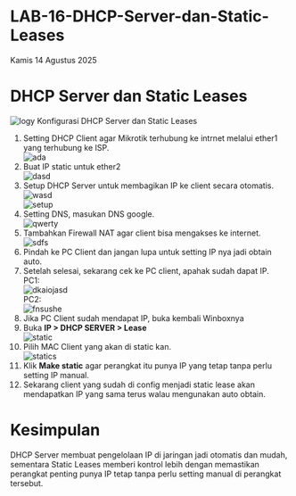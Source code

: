 # LAB-16-DHCP-Server-dan-Static-Leases
Kamis 14 Agustus 2025

# DHCP Server dan Static Leases  
![logy]()
  Konfigurasi DHCP Server dan Static Leases  
 1. Setting DHCP Client agar Mikrotik terhubung ke intrnet melalui ether1 yang terhubung ke ISP.  
![ada](client.PNG)  
  2. Buat IP static untuk ether2  
![dasd](addresses.PNG)  
  3. Setup DHCP Server untuk membagikan IP ke client secara otomatis.  
![wasd](server.PNG)  
![setup](beress.PNG)  
  5. Setting DNS, masukan DNS google.  
![qwerty](dns.PNG)  
  6. Tambahkan Firewall NAT agar client bisa mengakses ke internet.  
![sdfs](api.PNG)  
  7. Pindah ke PC Client dan jangan lupa untuk setting IP nya jadi obtain auto.  
  8. Setelah selesai, sekarang cek ke PC client, apahak sudah dapat IP.  
     PC1:  
     ![dkaiojasd](CLIENTTT.PNG)  
     PC2:   
     ![fnsushe](ahnafcb.PNG)  
  9. Jika PC Client sudah mendapat IP, buka kembali Winboxnya  
  10. Buka **IP > DHCP SERVER > Lease**  
  ![static]()  
  11. Pilih MAC Client yang akan di static kan.  
  ![statics]()  
  12. Klik **Make static** agar perangkat itu punya IP yang tetap tanpa perlu setting IP manual.  
  13. Sekarang client yang sudah di config menjadi static lease akan mendapatkan IP yang sama terus walau mengunakan auto obtain.  

# Kesimpulan  
  DHCP Server membuat pengelolaan IP di jaringan jadi otomatis dan mudah, sementara Static Leases memberi kontrol lebih dengan memastikan perangkat penting punya IP tetap tanpa perlu setting manual di perangkat tersebut.  

